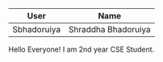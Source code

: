 
|   User      |       Name         |
|    ---      |              ---   |
| Sbhadoruiya | Shraddha Bhadoruiya|

Hello Everyone! I am 2nd year CSE Student. 
